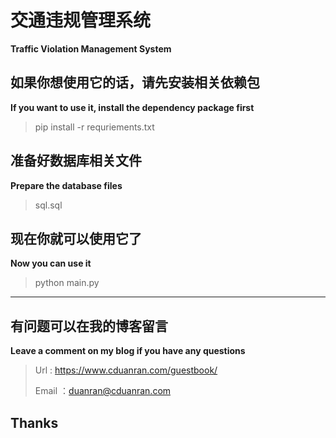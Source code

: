 # 交通违规管理系统

**Traffic Violation Management System**

## 如果你想使用它的话，请先安装相关依赖包

**If you want to use it, install the dependency package first**

> pip install -r requriements.txt

## 准备好数据库相关文件

**Prepare the database files**

> sql.sql

## 现在你就可以使用它了

**Now you can use it**

> python main.py

---

## 有问题可以在我的博客留言

**Leave a comment on my blog if you have any questions**

> Url :  https://www.cduanran.com/guestbook/
>
> Email ：duanran@cduanran.com

## Thanks